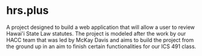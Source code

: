 # hrs.plus
A project designed to build a web application that will allow a user to review Hawai'i State Law statutes. The project is modeled after the work by our HACC team that was led by McKay Davis and aims to build the project from the ground up in an aim to finish certain functionalities for our ICS 491 class.
